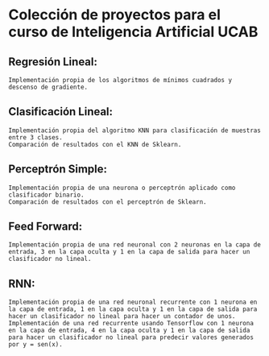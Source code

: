 # Colección de proyectos para el curso de Inteligencia Artificial UCAB
## Regresión Lineal:
    Implementación propia de los algoritmos de mínimos cuadrados y descenso de gradiente.
## Clasificación Lineal:
    Implementación propia del algoritmo KNN para clasificación de muestras entre 3 clases.
    Comparación de resultados con el KNN de Sklearn.
## Perceptrón Simple:
    Implementación propia de una neurona o perceptrón aplicado como clasificador binario.
    Comparación de resultados con el perceptrón de Sklearn.
## Feed Forward:
    Implementación propia de una red neuronal con 2 neuronas en la capa de entrada, 3 en la capa oculta y 1 en la capa de salida para hacer un clasificador no lineal.
## RNN:
    Implementación propia de una red neuronal recurrente con 1 neurona en la capa de entrada, 1 en la capa oculta y 1 en la capa de salida para hacer un clasificador no lineal para hacer un contador de unos.
    Implementación de una red recurrente usando Tensorflow con 1 neurona en la capa de entrada, 4 en la capa oculta y 1 en la capa de salida para hacer un clasificador no lineal para predecir valores generados por y = sen(x).